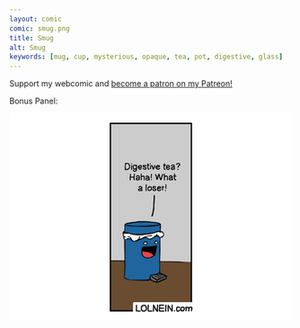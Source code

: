 ```yaml
---
layout: comic
comic: smug.png
title: Smug
alt: Smug
keywords: [mug, cup, mysterious, opaque, tea, pot, digestive, glass]
---
```


Support my webcomic and [become a patron on my Patreon!](https://www.patreon.com/lolnein)

Bonus Panel:

![Smug Bonus Panel](/images/smug_bonus.png)

